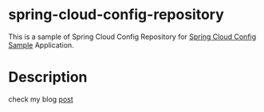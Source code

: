# spring-cloud-config-repository

This is a sample of Spring Cloud Config Repository for [Spring Cloud Config Sample](https://github.com/LeeKyoungIl/spring-cloud-config-sample) Application.

# Description
check my blog [post](http://blog.leekyoungil.com/?p=352&preview=true)
